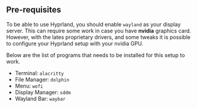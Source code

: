 ## Pre-requisites ##
To be able to use Hyprland, you should enable ```wayland``` as your display server. This can require some work in case you have **nvidia** graphics card. However, with the lates proprietary drivers, and some tweaks it is possible to configure your Hyprland setup with your nvidia GPU.

Below are the list of programs that needs to be installed for this setup to work.
* Terminal: ```alacritty```
* File Manager: ```dolphin```
* Menu: ```wofi```
* Display Manager: ```sddm```
* Wayland Bar: ```waybar```
